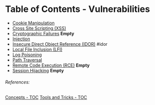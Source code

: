 # Table of Contents - Vulnerabilities
- [Cookie Manipulation](cookie_manipulation.md)
- [Cross Site Scripting (XSS)](cross_site_scripting_xss.md)
- [Cryptographic Failures](cryptographic_failures.md) **Empty**
- [Injection](injection.md)
- [Insecure Direct Object Reference (IDOR)](insecure_direct_object_reference-IDOR.md) #idor 
- [Local File Inclusion (LFI)](local_file_inclusion_LFI.md)
- [Log Poisoning](log_poisoning.md)
- [Path Traversal](path_traversal.md)
- [Remote Code Execution (RCE)](remote_code_execution_rce.md) **Empty**
- [Session Hijacking](session_hijacking.md) **Empty**


###### References:
[Concepts - TOC](../concepts/01_Concepts-TOC.md)
[Tools and Tricks - TOC](../../tools_and_tricks/01_Tools_and_Tricks-TOC.md)